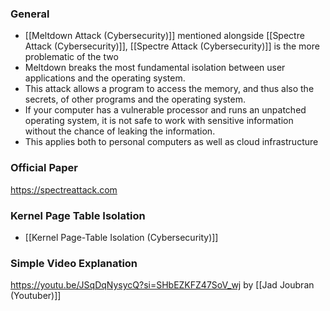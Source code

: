 ### General
- [[Meltdown Attack (Cybersecurity)]] mentioned alongside [[Spectre Attack (Cybersecurity)]], [[Spectre Attack (Cybersecurity)]] is the more problematic of the two
- Meltdown breaks the most fundamental isolation between user applications and the operating system. 
- This attack allows a program to access the memory, and thus also the secrets, of other programs and the operating system.
- If your computer has a vulnerable processor and runs an unpatched operating system, it is not safe to work with sensitive information without the chance of leaking the information. 
- This applies both to personal computers as well as cloud infrastructure


### Official Paper
https://spectreattack.com
### Kernel Page Table Isolation
-  [[Kernel Page-Table Isolation (Cybersecurity)]] 

### Simple Video Explanation
 https://youtu.be/JSqDqNysycQ?si=SHbEZKFZ47SoV_wj by [[Jad Joubran (Youtuber)]]